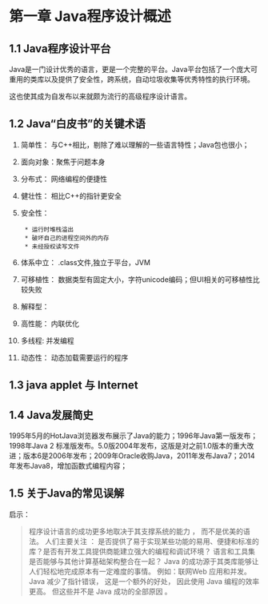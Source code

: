# 第一章 Java程序设计概述

## 1.1 Java程序设计平台

Java是一门设计优秀的语言，更是一个完整的平台。Java平台包括了一个庞大可重用的类库以及提供了安全性，跨系统，自动垃圾收集等优秀特性的执行环境。

这也使其成为自发布以来就颇为流行的高级程序设计语言。

## 1.2 Java“白皮书”的关键术语

1. 简单性： 与C++相比，剔除了难以理解的一些语言特性；Java包也很小；
2. 面向对象：聚焦于问题本身
3. 分布式： 网络编程的便捷性
4. 健壮性： 相比C++的指针更安全
5. 安全性： 

        * 运行时堆栈溢出
        * 破坏自己的进程空间外的内存
        * 未经授权读写文件

6. 体系中立： .class文件,独立于平台，JVM
7. 可移植性： 数据类型有固定大小，字符unicode编码；但UI相关的可移植性比较失败
8. 解释型： 
9. 高性能： 内联优化
10. 多线程: 并发编程
11. 动态性： 动态加载需要运行的程序

## 1.3 java applet 与 Internet

## 1.4 Java发展简史

1995年5月的HotJava浏览器发布展示了Java的能力；1996年Java第一版发布；1998年Java 2 标准版发布。5.0版2004年发布，这版是对之前1.0版本的重大改进；版本6是2006年发布；2009年Oracle收购Java，2011年发布Java7；2014年发布Java8，增加函数式编程内容；

## 1.5 关于Java的常见误解

启示：
> 程序设计语言的成功更多地取决于其支撑系统的能力 ， 而不是优美的语法。 人们主要关注 ： 是否提供了易于实现某些功能的易用、便捷和标准的库？是否有开发工具提供商能建立强大的编程和调试环境？ 语言和工具集是否能够与其他计算基础架构整合在一起？ Java 的成功源于其类库能够让人们轻松地完成原本有一定难度的事情。 例如：联网Web 应用和并发。 Java 减少了指针错误， 这是一个额外的好处， 因此使用 Java 编程的效率更高。 但这些并不是 Java 成功的全部原因 。

